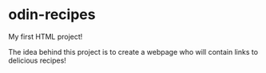 # odin-recipes
My first HTML project!

The idea behind this project is to create a webpage who will contain links to delicious recipes!
